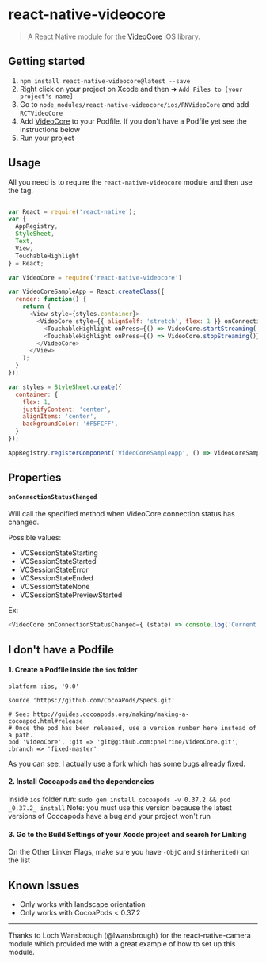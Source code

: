 # react-native-videocore
> A React Native module for the [VideoCore](https://github.com/jgh-/VideoCore) iOS library.


## Getting started

1. `npm install react-native-videocore@latest --save`
2. Right click on your project on Xcode and then ➜ `Add Files to [your project's name]`
3. Go to `node_modules/react-native-videocore/ios/RNVideoCore` and add `RCTVideoCore`
4. Add [VideoCore](https://github.com/jgh-/VideoCore) to your Podfile. If you don't have a Podfile yet see the instructions below
5. Run your project


## Usage

All you need is to require the `react-native-videocore` module and then use the <VideoCore /> tag.

```javascript

var React = require('react-native');
var {
  AppRegistry,
  StyleSheet,
  Text,
  View,
  TouchableHighlight
} = React;

var VideoCore = require('react-native-videocore')

var VideoCoreSampleApp = React.createClass({
  render: function() {
    return (
      <View style={styles.container}>
        <VideoCore style={{ alignSelf: 'stretch', flex: 1 }} onConnectionStatusChanged={(e) => console.log(e)}>
          <TouchableHighlight onPress={() => VideoCore.startStreaming('rtmp://104.155.71.82:1935/live', 'myStream')}><Text style={{color: "#fff", margin: 50}}>START Streaming</Text></TouchableHighlight>
          <TouchableHighlight onPress={() => VideoCore.stopStreaming()}><Text style={{color: "#fff", margin: 50}}>STOP Streaming</Text></TouchableHighlight>
        </VideoCore>
      </View>
    );
  }
});

var styles = StyleSheet.create({
  container: {
    flex: 1,
    justifyContent: 'center',
    alignItems: 'center',
    backgroundColor: '#F5FCFF',
  }
});

AppRegistry.registerComponent('VideoCoreSampleApp', () => VideoCoreSampleApp);

```

## Properties

#### `onConnectionStatusChanged`
Will call the specified method when VideoCore connection status has changed.

Possible values:

- VCSessionStateStarting
- VCSessionStateStarted
- VCSessionStateError
- VCSessionStateEnded
- VCSessionStateNone
- VCSessionStatePreviewStarted

Ex:

```javascript
<VideoCore onConnectionStatusChanged={ (state) => console.log('Current state: ' + state) } />
```

## I don't have a Podfile

#### 1. Create a Podfile inside the `ios` folder

```
platform :ios, '9.0'

source 'https://github.com/CocoaPods/Specs.git'

# See: http://guides.cocoapods.org/making/making-a-cocoapod.html#release
# Once the pod has been released, use a version number here instead of a path.
pod 'VideoCore', :git => 'git@github.com:phelrine/VideoCore.git', :branch => 'fixed-master'
```

As you can see, I actually use a fork which has some bugs already fixed.

#### 2. Install Cocoapods and the dependencies
Inside `ios` folder run: `sudo gem install cocoapods -v 0.37.2 && pod _0.37.2_ install`
Note: you must use this version because the latest versions of Cocoapods have a bug and your project won't run

#### 3. Go to the Build Settings of your Xcode project and search for Linking
On the Other Linker Flags, make sure you have `-ObjC` and `$(inherited)` on the list


## Known Issues
- Only works with landscape orientation
- Only works with CocoaPods < 0.37.2


-------------
Thanks to Loch Wansbrough (@lwansbrough) for the react-native-camera module which provided me with a great example of how to set up this module.